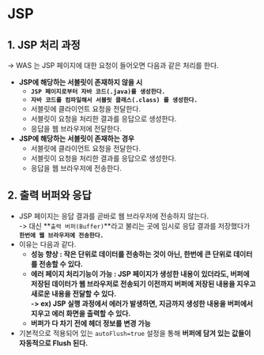 # JSP

## 1. JSP 처리 과정

\-> WAS 는 JSP 페이지에 대한 요청이 들어오면 다음과 같은 처리를 한다.&#x20;

* **JSP에 해당하는 서블릿이 존재하지 않을 시**
  * **`JSP 페이지로부터 자바 코드(.java)를 생성한다.`**
  * **`자바 코드를 컴파일해서 서블릿 클래스(.class) 를 생성한다.`**
  * 서블릿에 클라이언트 요청을 전달한다.
  * 서블릿이 요청을 처리한 결과를 응답으로 생성한다.&#x20;
  * 응답을 웹 브라우저에 전달한다. &#x20;
* **JSP에 해당하는 서블릿이 존재하는 경우**
  * 서블릿에 클라이언트 요청을 전달한다.
  * 서블릿이 요청을 처리한 결과를 응답으로 생성한다.
  * 응답을 웹 브라우저에 전송한다.&#x20;

## 2. 출력 버퍼와 응답

* JSP 페이지는 응답 결과를 곧바로 웹 브라우저에 전송하지 않는다. \
  \-> 대신 **`출력 버퍼(Buffer)`**라고 불리는 곳에 임시로 응답 결과를 저장했다가 **`한번에 웹 브라우저에 전송한다.`**
* 이유는 다음과 같다.&#x20;
  * **성능 향상 : 작은 단위로 데이터를 전송하는 것이 아닌, 한번에 큰 단위로 데이터를 전송할 수 있다.**&#x20;
  * **에러 페이지 처리기능이 가능 : JSP 페이지가 생성한 내용이 있더라도, 버퍼에 저장된 데이터가 웹 브라우저로 전송되기 이전까지 버퍼에 저장된 내용을 지우고 새로운 내용을 전달할 수 있다.** \
    **-> ex) JSP 실행 과정에서 에러가 발생하면, 지금까지 생성한 내용을 버퍼에서 지우고 에러 화면을 출력할 수 있다.**
  * **버퍼가 다 차기 전에 헤더 정보를 변경 가능** &#x20;
* 기본적으로 적용되어 있는 `autoFlush=true` 설정을 통해 **버퍼에 담겨 있는 값들이 자동적으로 Flush 된다.**
